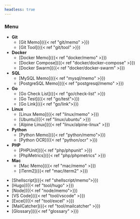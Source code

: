 ```yaml
---
headless: true
---
```


### Menu
* **Git**
  - [Git Memo]({{< ref "git/memo" >}})
  - [Git Tool]({{< ref "git/tool" >}})
* **Docker**
  - [Docker Memo]({{< ref "docker/memo" >}})
  - [Docker Compose]({{< ref "docker/docker-compose" >}})
  - [Docker Swarm]({{< ref "docker/docker-swarm" >}})
* **SQL**
  - [MySQL Memo]({{< ref "mysql/memo" >}})
  - [PostgreSQL Memo]({{< ref "postgresql/memo" >}})
* **Go**
  - [Go Check List]({{< ref "go/check-list" >}})
  - [Go Test]({{< ref "go/test">}})
  - [Go Link]({{< ref "go/link">}})
* **Linux**
  - [Linux Memo]({{< ref "linux/memo" >}})
  - [Ubuntu]({{< ref "linux/ubuntu" >}})
  - [Alpine Linux]({{< ref "linux/alpine-linux" >}})
* **Python**
  - [Python Memo]({{< ref "python/memo">}})
  - [Python OCR]({{< ref "python/ocr" >}})
* **PHP**
  - [PHPUnit]({{< ref "php/phpunit" >}})
  - [PhpMetrics]({{< ref "php/phpmetrics" >}})
* **Mac**
  - [Mac Memo]({{< ref "mac/memo" >}})
  - [iTerm2]({{< ref "mac/iterm2" >}})
- [Shellscript]({{< ref "shellscript/memo">}})
- [Hugo]({{< ref "tool/hugo" >}})
- [Node]({{< ref "node/memo">}})
- [VS Code]({{< ref "tool/vscode" >}})
- [Excel]({{< ref "tool/excel" >}})
- [MailCatcher]({{< ref "tool/mailcatcher" >}})
- [Glossary]({{< ref "glossary" >}})
